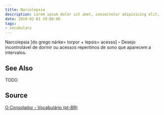 ```yaml
---
title: Narcolepsia
description: Lorem ipsum dolor sit amet, consectetur adipisicing elit, sed do eiusmod tempor incididunt ut labore et dolore magna aliqua.  TODO
date: 2019-02-01 19:00:00
tags:
- vocabulary
---
```


Narcolepsia [do grego nárke= torpor + lepsis= acesso] – Desejo incontrolável de dormir ou acessos repentinos de sono que aparecem a intervalos.

## See Also
TODO

## Source
[O Consolador - Vocabulário (pt-BR)](http://www.oconsolador.com.br/linkfixo/vocabulario/principal.html)
